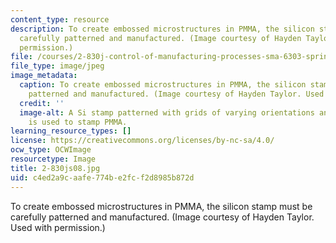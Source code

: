 ```yaml
---
content_type: resource
description: To create embossed microstructures in PMMA, the silicon stamp must be
  carefully patterned and manufactured. (Image courtesy of Hayden Taylor. Used with
  permission.)
file: /courses/2-830j-control-of-manufacturing-processes-sma-6303-spring-2008/c4ed2a9caafe774be2fcf2d8985b872d_2-830js08.jpg
file_type: image/jpeg
image_metadata:
  caption: To create embossed microstructures in PMMA, the silicon stamp must be carefully
    patterned and manufactured. (Image courtesy of Hayden Taylor. Used with permission.)
  credit: ''
  image-alt: A Si stamp patterned with grids of varying orientations and linewidths
    is used to stamp PMMA.
learning_resource_types: []
license: https://creativecommons.org/licenses/by-nc-sa/4.0/
ocw_type: OCWImage
resourcetype: Image
title: 2-830js08.jpg
uid: c4ed2a9c-aafe-774b-e2fc-f2d8985b872d
---
```

To create embossed microstructures in PMMA, the silicon stamp must be carefully patterned and manufactured. (Image courtesy of Hayden Taylor. Used with permission.)